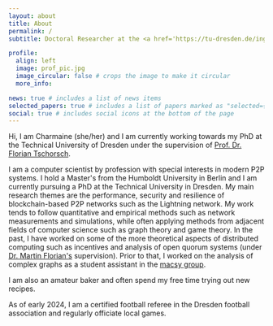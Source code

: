 ```yaml
---
layout: about
title: About
permalink: /
subtitle: Doctoral Researcher at the <a href='https://tu-dresden.de/ing/informatik/sya/ps/chair'>Privacy & Security Group of the TU Dresden</a> in Dresden, Germany.

profile:
  align: left
  image: prof_pic.jpg
  image_circular: false # crops the image to make it circular
  more_info:

news: true # includes a list of news items
selected_papers: true # includes a list of papers marked as "selected={true}"
social: true # includes social icons at the bottom of the page
---
```


Hi, I am Charmaine (she/her) and I am currently working towards my PhD at the
Technical University of Dresden under the supervision of [Prof. Dr. Florian
Tschorsch](https://tu-dresden.de/ing/informatik/sya/ps/chair/tschorsch).

I am a computer scientist by profession with special interests in modern P2P
systems.
I hold a Master's from the Humboldt University in Berlin and I am currently
pursuing a PhD at the Technical University in Dresden.
My main research themes are the performance, security and resilience of
blockchain-based P2P networks such as the Lightning network.
My work tends to follow quantitative and empirical methods such as network
measurements and simulations, while often applying methods from adjacent fields
of computer science such as graph theory and game theory.
In the past, I have worked on some of the more theoretical aspects of
distributed computing such as incentives and analysis of open quorum systems
(under [Dr. Martin Florian's](https://m.flrn.cc/) supervision).
Prior to that, I worked on the analysis of complex graphs as a student assistant
in the [macsy
group](https://www.informatik.hu-berlin.de/de/forschung/gebiete/macsy).

I am also an amateur baker and often spend my free time trying out new recipes.

As of early 2024, I am a certified football referee in the Dresden football
association and regularly officiate local games.
<br>
<br>
